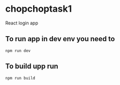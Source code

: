 # chopchoptask1
React login app


## To run app in dev env you need to
`npm run dev`

## To build upp run
`npm run build`